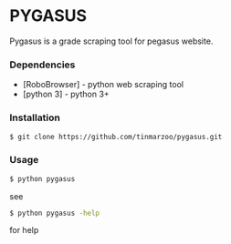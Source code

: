# PYGASUS

Pygasus is a grade scraping tool for pegasus website.


### Dependencies

* [RoboBrowser] - python web scraping tool
* [python 3] - python 3+

### Installation

```sh
$ git clone https://github.com/tinmarzoo/pygasus.git
```
### Usage

```sh
$ python pygasus
```

see
```sh
$ python pygasus -help 
```
for help
